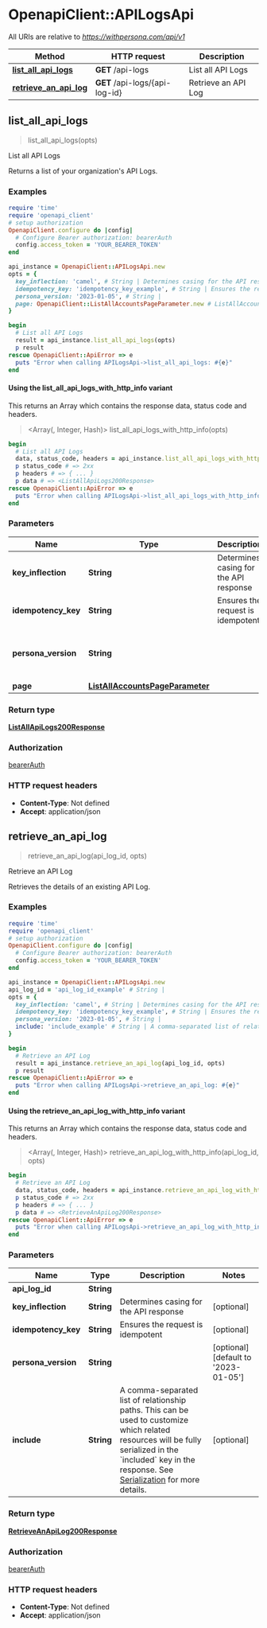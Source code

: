 # OpenapiClient::APILogsApi

All URIs are relative to *https://withpersona.com/api/v1*

| Method | HTTP request | Description |
| ------ | ------------ | ----------- |
| [**list_all_api_logs**](APILogsApi.md#list_all_api_logs) | **GET** /api-logs | List all API Logs |
| [**retrieve_an_api_log**](APILogsApi.md#retrieve_an_api_log) | **GET** /api-logs/{api-log-id} | Retrieve an API Log |


## list_all_api_logs

> <ListAllApiLogs200Response> list_all_api_logs(opts)

List all API Logs

Returns a list of your organization's API Logs.

### Examples

```ruby
require 'time'
require 'openapi_client'
# setup authorization
OpenapiClient.configure do |config|
  # Configure Bearer authorization: bearerAuth
  config.access_token = 'YOUR_BEARER_TOKEN'
end

api_instance = OpenapiClient::APILogsApi.new
opts = {
  key_inflection: 'camel', # String | Determines casing for the API response
  idempotency_key: 'idempotency_key_example', # String | Ensures the request is idempotent
  persona_version: '2023-01-05', # String | 
  page: OpenapiClient::ListAllAccountsPageParameter.new # ListAllAccountsPageParameter | 
}

begin
  # List all API Logs
  result = api_instance.list_all_api_logs(opts)
  p result
rescue OpenapiClient::ApiError => e
  puts "Error when calling APILogsApi->list_all_api_logs: #{e}"
end
```

#### Using the list_all_api_logs_with_http_info variant

This returns an Array which contains the response data, status code and headers.

> <Array(<ListAllApiLogs200Response>, Integer, Hash)> list_all_api_logs_with_http_info(opts)

```ruby
begin
  # List all API Logs
  data, status_code, headers = api_instance.list_all_api_logs_with_http_info(opts)
  p status_code # => 2xx
  p headers # => { ... }
  p data # => <ListAllApiLogs200Response>
rescue OpenapiClient::ApiError => e
  puts "Error when calling APILogsApi->list_all_api_logs_with_http_info: #{e}"
end
```

### Parameters

| Name | Type | Description | Notes |
| ---- | ---- | ----------- | ----- |
| **key_inflection** | **String** | Determines casing for the API response | [optional] |
| **idempotency_key** | **String** | Ensures the request is idempotent | [optional] |
| **persona_version** | **String** |  | [optional][default to &#39;2023-01-05&#39;] |
| **page** | [**ListAllAccountsPageParameter**](.md) |  | [optional] |

### Return type

[**ListAllApiLogs200Response**](ListAllApiLogs200Response.md)

### Authorization

[bearerAuth](../README.md#bearerAuth)

### HTTP request headers

- **Content-Type**: Not defined
- **Accept**: application/json


## retrieve_an_api_log

> <RetrieveAnApiLog200Response> retrieve_an_api_log(api_log_id, opts)

Retrieve an API Log

Retrieves the details of an existing API Log.

### Examples

```ruby
require 'time'
require 'openapi_client'
# setup authorization
OpenapiClient.configure do |config|
  # Configure Bearer authorization: bearerAuth
  config.access_token = 'YOUR_BEARER_TOKEN'
end

api_instance = OpenapiClient::APILogsApi.new
api_log_id = 'api_log_id_example' # String | 
opts = {
  key_inflection: 'camel', # String | Determines casing for the API response
  idempotency_key: 'idempotency_key_example', # String | Ensures the request is idempotent
  persona_version: '2023-01-05', # String | 
  include: 'include_example' # String | A comma-separated list of relationship paths. This can be used to customize which related resources will be fully serialized in the `included` key in the response. See [Serialization](https://docs.withpersona.com/reference/serialization#inclusion-of-related-resources) for more details.
}

begin
  # Retrieve an API Log
  result = api_instance.retrieve_an_api_log(api_log_id, opts)
  p result
rescue OpenapiClient::ApiError => e
  puts "Error when calling APILogsApi->retrieve_an_api_log: #{e}"
end
```

#### Using the retrieve_an_api_log_with_http_info variant

This returns an Array which contains the response data, status code and headers.

> <Array(<RetrieveAnApiLog200Response>, Integer, Hash)> retrieve_an_api_log_with_http_info(api_log_id, opts)

```ruby
begin
  # Retrieve an API Log
  data, status_code, headers = api_instance.retrieve_an_api_log_with_http_info(api_log_id, opts)
  p status_code # => 2xx
  p headers # => { ... }
  p data # => <RetrieveAnApiLog200Response>
rescue OpenapiClient::ApiError => e
  puts "Error when calling APILogsApi->retrieve_an_api_log_with_http_info: #{e}"
end
```

### Parameters

| Name | Type | Description | Notes |
| ---- | ---- | ----------- | ----- |
| **api_log_id** | **String** |  |  |
| **key_inflection** | **String** | Determines casing for the API response | [optional] |
| **idempotency_key** | **String** | Ensures the request is idempotent | [optional] |
| **persona_version** | **String** |  | [optional][default to &#39;2023-01-05&#39;] |
| **include** | **String** | A comma-separated list of relationship paths. This can be used to customize which related resources will be fully serialized in the &#x60;included&#x60; key in the response. See [Serialization](https://docs.withpersona.com/reference/serialization#inclusion-of-related-resources) for more details. | [optional] |

### Return type

[**RetrieveAnApiLog200Response**](RetrieveAnApiLog200Response.md)

### Authorization

[bearerAuth](../README.md#bearerAuth)

### HTTP request headers

- **Content-Type**: Not defined
- **Accept**: application/json

